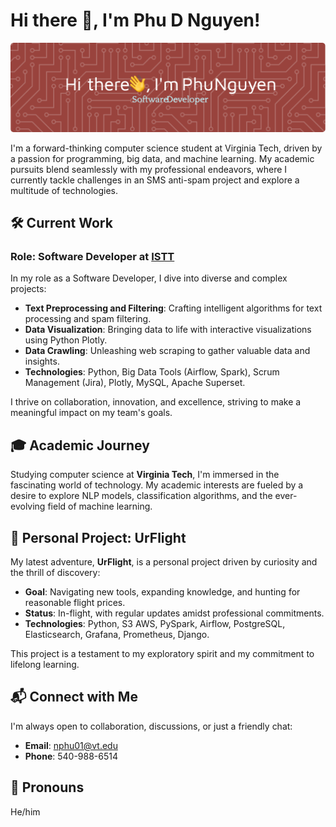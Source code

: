 # Hi there 👋, I'm Phu D Nguyen!

![Phu D Nguyen GitHub Header](github-header-image.png)

I'm a forward-thinking computer science student at Virginia Tech, driven by a passion for programming, big data, and machine learning. My academic pursuits blend seamlessly with my professional endeavors, where I currently tackle challenges in an SMS anti-spam project and explore a multitude of technologies.

## 🛠️ Current Work
### Role: Software Developer at [ISTT](https://www.istt.com.vn/en/home/)
In my role as a Software Developer, I dive into diverse and complex projects:
- **Text Preprocessing and Filtering**: Crafting intelligent algorithms for text processing and spam filtering.
- **Data Visualization**: Bringing data to life with interactive visualizations using Python Plotly.
- **Data Crawling**: Unleashing web scraping to gather valuable data and insights.
- **Technologies**: Python, Big Data Tools (Airflow, Spark), Scrum Management (Jira), Plotly, MySQL, Apache Superset.

I thrive on collaboration, innovation, and excellence, striving to make a meaningful impact on my team's goals.

## 🎓 Academic Journey
Studying computer science at **Virginia Tech**, I'm immersed in the fascinating world of technology. My academic interests are fueled by a desire to explore NLP models, classification algorithms, and the ever-evolving field of machine learning.

## 🚀 Personal Project: UrFlight
My latest adventure, **UrFlight**, is a personal project driven by curiosity and the thrill of discovery:
- **Goal**: Navigating new tools, expanding knowledge, and hunting for reasonable flight prices.
- **Status**: In-flight, with regular updates amidst professional commitments.
- **Technologies**: Python, S3 AWS, PySpark, Airflow, PostgreSQL, Elasticsearch, Grafana, Prometheus, Django.

This project is a testament to my exploratory spirit and my commitment to lifelong learning.

## 📬 Connect with Me
I'm always open to collaboration, discussions, or just a friendly chat:
- **Email**: [nphu01@vt.edu](mailto:nphu01@vt.edu)
- **Phone**: 540-988-6514

## 🙋 Pronouns
He/him
